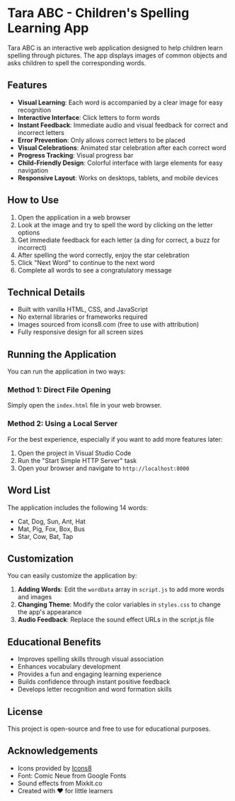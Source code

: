 # Tara ABC - Children's Spelling Learning App

Tara ABC is an interactive web application designed to help children learn spelling through pictures. The app displays images of common objects and asks children to spell the corresponding words.

## Features

- **Visual Learning**: Each word is accompanied by a clear image for easy recognition
- **Interactive Interface**: Click letters to form words
- **Instant Feedback**: Immediate audio and visual feedback for correct and incorrect letters
- **Error Prevention**: Only allows correct letters to be placed
- **Visual Celebrations**: Animated star celebration after each correct word
- **Progress Tracking**: Visual progress bar
- **Child-Friendly Design**: Colorful interface with large elements for easy navigation
- **Responsive Layout**: Works on desktops, tablets, and mobile devices

## How to Use

1. Open the application in a web browser
2. Look at the image and try to spell the word by clicking on the letter options
3. Get immediate feedback for each letter (a ding for correct, a buzz for incorrect)
4. After spelling the word correctly, enjoy the star celebration
5. Click "Next Word" to continue to the next word
6. Complete all words to see a congratulatory message

## Technical Details

- Built with vanilla HTML, CSS, and JavaScript
- No external libraries or frameworks required
- Images sourced from icons8.com (free to use with attribution)
- Fully responsive design for all screen sizes

## Running the Application

You can run the application in two ways:

### Method 1: Direct File Opening

Simply open the `index.html` file in your web browser.

### Method 2: Using a Local Server

For the best experience, especially if you want to add more features later:

1. Open the project in Visual Studio Code
2. Run the "Start Simple HTTP Server" task
3. Open your browser and navigate to `http://localhost:8000`

## Word List

The application includes the following 14 words:
- Cat, Dog, Sun, Ant, Hat
- Mat, Pig, Fox, Box, Bus
- Star, Cow, Bat, Tap

## Customization

You can easily customize the application by:

1. **Adding Words**: Edit the `wordData` array in `script.js` to add more words and images
2. **Changing Theme**: Modify the color variables in `styles.css` to change the app's appearance 
3. **Audio Feedback**: Replace the sound effect URLs in the script.js file

## Educational Benefits

- Improves spelling skills through visual association
- Enhances vocabulary development
- Provides a fun and engaging learning experience
- Builds confidence through instant positive feedback
- Develops letter recognition and word formation skills

## License

This project is open-source and free to use for educational purposes.

## Acknowledgements

- Icons provided by [Icons8](https://icons8.com/)
- Font: Comic Neue from Google Fonts
- Sound effects from Mixkit.co
- Created with ❤️ for little learners
